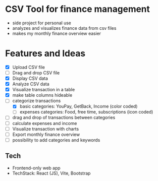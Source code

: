 # CSV Tool for finance management
- side project for personal use
- analyzes and visualizes finance data from csv files
- makes my monthly finance overview easier

# Features and Ideas
- [x] Upload CSV file
- [ ] Drag and drop CSV file
- [x] Display CSV data
- [x] Analyze CSV data
- [x] Visualize transaction in a table
- [x] make table columns hideable
- [ ] categorize transactions
  - [x] basic categories: YouPay, GetBack, Income (color coded)
  - [ ] expenses categories: Food, free time, subscriptions (icon coded)
- [ ] drag and drop of transactions between categories
- [ ] calculate expenses and income
- [ ] Visualize transaction with charts
- [ ] Export monthly finance overview
- [ ] possibility to add categories and keywords  

## Tech
- Frontend-only web app
- TechStack: React (JS), Vite, Bootstrap